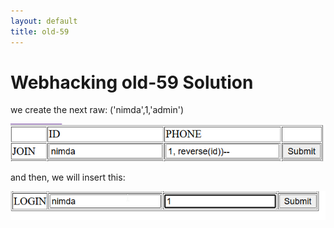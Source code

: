 ```yaml
---
layout: default
title: old-59
---
```


# Webhacking old-59 Solution


we create the next raw: ('nimda',1,'admin')

![alt text](./images/old-59_1.png)

and then, we will insert this:

![alt text](./images/old-59_2.png)

